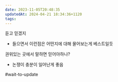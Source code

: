 ```yaml
---
date: 2023-11-05T20:48:35
updatedAt: 2024-04-21 18:34:36+1120
tags: 
---
```

듣고 믿겠지
- 들으면서 이런점은 어떤지에 대해 물어보는게 베스트일듯

권위있는 곳에서 말하면 믿어야하나?
- 논쟁이 충분이 일어난게 좋음


#wait-to-update 